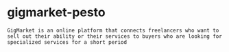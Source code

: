 # gigmarket-pesto

 	GigMarket is an online platform that connects freelancers who want to sell out their ability or their services to buyers who are looking for specialized services for a short period

